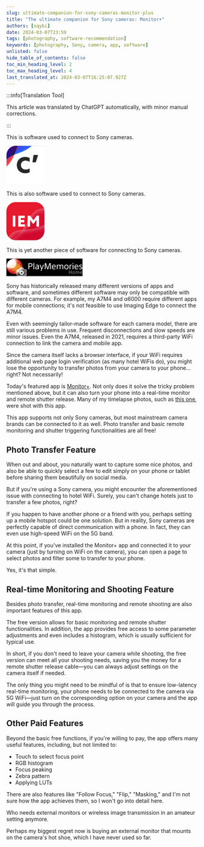 ```yaml
---
slug: ultimate-companion-for-sony-cameras-monitor-plus
title: "The ultimate companion for Sony cameras: Monitor+"
authors: [sqybi]
date: 2024-03-07T23:59
tags: [photography, software-recommendation]
keywords: [photography, Sony, camera, app, software]
unlisted: false
hide_table_of_contents: false
toc_min_heading_level: 2
toc_max_heading_level: 4
last_translated_at: 2024-03-07T16:25:07.927Z
---
```


:::info[Translation Tool]

This article was translated by ChatGPT automatically, with minor manual corrections.

:::

This is software used to connect to Sony cameras.

![Creators' App](./assets/creators.png)

This is also software used to connect to Sony cameras.

![Imaging Edge Mobile](./assets/imaging_edge_mobile.png)

This is yet another piece of software for connecting to Sony cameras.

![Play Memories Home](./assets/play_memories.png)

Sony has historically released many different versions of apps and software, and sometimes different software may only be compatible with different cameras. For example, my A7M4 and α6000 require different apps for mobile connections; it's not feasible to use Imaging Edge to connect the A7M4.

Even with seemingly tailor-made software for each camera model, there are still various problems in use. Frequent disconnections and slow speeds are minor issues. Even the A7M4, released in 2021, requires a third-party WiFi connection to link the camera and mobile app.

Since the camera itself lacks a browser interface, if your WiFi requires additional web page login verification (as many hotel WiFis do), you might lose the opportunity to transfer photos from your camera to your phone... right? Not necessarily!

Today's featured app is [Monitor+](https://monitorplus.cc/). Not only does it solve the tricky problem mentioned above, but it can also turn your phone into a real-time monitor and remote shutter release. Many of my timelapse photos, such as [this one](https://flickr.com/photos/sqybi/53275915787/in/album-72177720315126633/), were shot with this app.

This app supports not only Sony cameras, but most mainstream camera brands can be connected to it as well. Photo transfer and basic remote monitoring and shutter triggering functionalities are all free!

<!--truncate-->

## Photo Transfer Feature

When out and about, you naturally want to capture some nice photos, and also be able to quickly select a few to edit simply on your phone or tablet before sharing them beautifully on social media.

But if you're using a Sony camera, you might encounter the aforementioned issue with connecting to hotel WiFi. Surely, you can't change hotels just to transfer a few photos, right?

If you happen to have another phone or a friend with you, perhaps setting up a mobile hotspot could be one solution. But in reality, Sony cameras are perfectly capable of direct communication with a phone. In fact, they can even use high-speed WiFi on the 5G band.

At this point, if you've installed the Monitor+ app and connected it to your camera (just by turning on WiFi on the camera), you can open a page to select photos and filter some to transfer to your phone.

Yes, it's that simple.

## Real-time Monitoring and Shooting Feature

Besides photo transfer, real-time monitoring and remote shooting are also important features of this app.

The free version allows for basic monitoring and remote shutter functionalities. In addition, the app provides free access to some parameter adjustments and even includes a histogram, which is usually sufficient for typical use.

In short, if you don't need to leave your camera while shooting, the free version can meet all your shooting needs, saving you the money for a remote shutter release cable—you can always adjust settings on the camera itself if needed.

The only thing you might need to be mindful of is that to ensure low-latency real-time monitoring, your phone needs to be connected to the camera via 5G WiFi—just turn on the corresponding option on your camera and the app will guide you through the process.

## Other Paid Features

Beyond the basic free functions, if you're willing to pay, the app offers many useful features, including, but not limited to:

- Touch to select focus point
- RGB histogram
- Focus peaking
- Zebra pattern
- Applying LUTs

There are also features like "Follow Focus," "Flip," "Masking," and I'm not sure how the app achieves them, so I won't go into detail here.

Who needs external monitors or wireless image transmission in an amateur setting anymore.

Perhaps my biggest regret now is buying an external monitor that mounts on the camera's hot shoe, which I have never used so far.